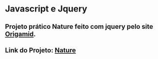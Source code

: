 # Javascript e Jquery

## Projeto prático Nature feito com jquery pelo site [Origamid](https://www.origamid.com/curso/javascript-e-jquery).

## Link do Projeto: [Nature](https://marcelo-rafael.github.io/jquery-projeto-nature)
